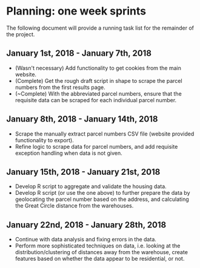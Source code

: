# Planning: one week sprints

The following document will provide a running task list for the remainder of
the project.

## January 1st, 2018 - January 7th, 2018

* (Wasn't necessary) Add functionality to get cookies from the main website.
* (Complete) Get the rough draft script in shape to scrape the parcel numbers from the
  first results page.
* (~Complete) With the abbreviated parcel numbers, ensure that the requisite data can be
  scraped for each individual parcel number.


## January 8th, 2018 - January 14th, 2018

* Scrape the manually extract parcel numbers CSV file (website provided functionality to export).
* Refine logic to scrape data for parcel numbers, and add requisite exception handling when data is not given.


## January 15th, 2018 - January 21st, 2018

* Develop R script to aggregate and validate the housing data.
* Develop R script (or use the one above) to further prepare the data by geolocating the parcel
  number based on the address, and calculating the Great Circle distance from the warehouses.

## January 22nd, 2018 - January 28th, 2018

* Continue with data analysis and fixing errors in the data.
* Perform more sophisticated techniques on data, i.e. looking at the distribution/clustering of
  distances away from the warehouse, create features based on whether the data appear to be
residential, or not.
